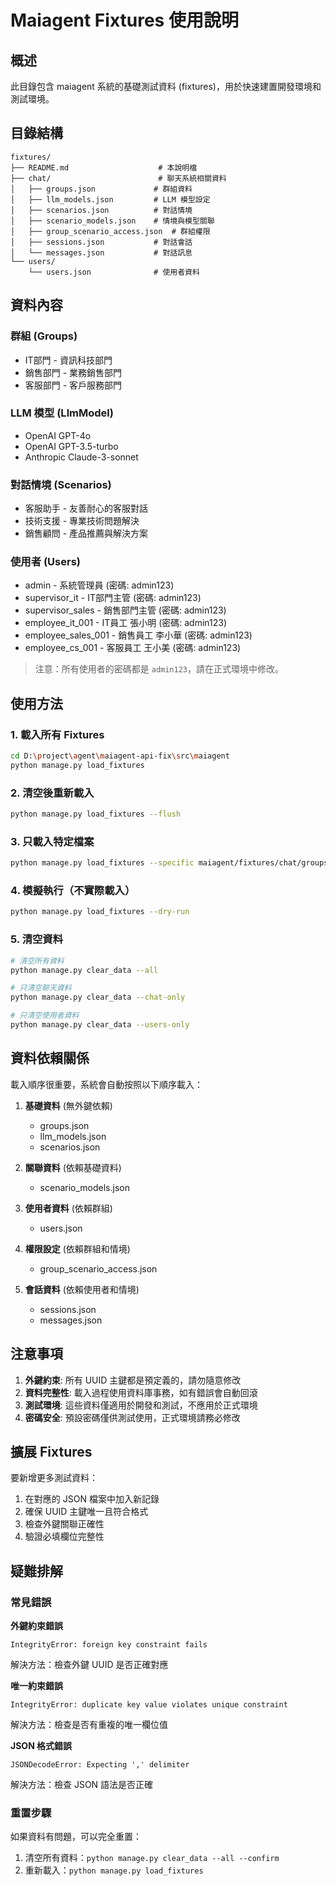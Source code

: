 # Maiagent Fixtures 使用說明

## 概述
此目錄包含 maiagent 系統的基礎測試資料 (fixtures)，用於快速建置開發環境和測試環境。

## 目錄結構
```
fixtures/
├── README.md                    # 本說明檔
├── chat/                        # 聊天系統相關資料
│   ├── groups.json             # 群組資料
│   ├── llm_models.json         # LLM 模型設定
│   ├── scenarios.json          # 對話情境
│   ├── scenario_models.json    # 情境與模型關聯
│   ├── group_scenario_access.json  # 群組權限
│   ├── sessions.json           # 對話會話
│   └── messages.json           # 對話訊息
└── users/
    └── users.json              # 使用者資料
```

## 資料內容

### 群組 (Groups)
- IT部門 - 資訊科技部門
- 銷售部門 - 業務銷售部門  
- 客服部門 - 客戶服務部門

### LLM 模型 (LlmModel)
- OpenAI GPT-4o
- OpenAI GPT-3.5-turbo
- Anthropic Claude-3-sonnet

### 對話情境 (Scenarios)
- 客服助手 - 友善耐心的客服對話
- 技術支援 - 專業技術問題解決
- 銷售顧問 - 產品推薦與解決方案

### 使用者 (Users)
- admin - 系統管理員 (密碼: admin123)
- supervisor_it - IT部門主管 (密碼: admin123)  
- supervisor_sales - 銷售部門主管 (密碼: admin123)
- employee_it_001 - IT員工 張小明 (密碼: admin123)
- employee_sales_001 - 銷售員工 李小華 (密碼: admin123)
- employee_cs_001 - 客服員工 王小美 (密碼: admin123)

> 注意：所有使用者的密碼都是 `admin123`，請在正式環境中修改。

## 使用方法

### 1. 載入所有 Fixtures
```bash
cd D:\project\agent\maiagent-api-fix\src\maiagent
python manage.py load_fixtures
```

### 2. 清空後重新載入
```bash
python manage.py load_fixtures --flush
```

### 3. 只載入特定檔案
```bash
python manage.py load_fixtures --specific maiagent/fixtures/chat/groups.json
```

### 4. 模擬執行（不實際載入）
```bash
python manage.py load_fixtures --dry-run
```

### 5. 清空資料
```bash
# 清空所有資料
python manage.py clear_data --all

# 只清空聊天資料
python manage.py clear_data --chat-only

# 只清空使用者資料  
python manage.py clear_data --users-only
```

## 資料依賴關係

載入順序很重要，系統會自動按照以下順序載入：

1. **基礎資料** (無外鍵依賴)
   - groups.json
   - llm_models.json  
   - scenarios.json

2. **關聯資料** (依賴基礎資料)
   - scenario_models.json

3. **使用者資料** (依賴群組)
   - users.json

4. **權限設定** (依賴群組和情境)
   - group_scenario_access.json

5. **會話資料** (依賴使用者和情境)
   - sessions.json
   - messages.json

## 注意事項

1. **外鍵約束**: 所有 UUID 主鍵都是預定義的，請勿隨意修改
2. **資料完整性**: 載入過程使用資料庫事務，如有錯誤會自動回滾
3. **測試環境**: 這些資料僅適用於開發和測試，不應用於正式環境
4. **密碼安全**: 預設密碼僅供測試使用，正式環境請務必修改

## 擴展 Fixtures

要新增更多測試資料：

1. 在對應的 JSON 檔案中加入新記錄
2. 確保 UUID 主鍵唯一且符合格式
3. 檢查外鍵關聯正確性
4. 驗證必填欄位完整性

## 疑難排解

### 常見錯誤

**外鍵約束錯誤**
```
IntegrityError: foreign key constraint fails
```
解決方法：檢查外鍵 UUID 是否正確對應

**唯一約束錯誤**  
```
IntegrityError: duplicate key value violates unique constraint
```
解決方法：檢查是否有重複的唯一欄位值

**JSON 格式錯誤**
```
JSONDecodeError: Expecting ',' delimiter
```
解決方法：檢查 JSON 語法是否正確

### 重置步驟
如果資料有問題，可以完全重置：

1. 清空所有資料：`python manage.py clear_data --all --confirm`
2. 重新載入：`python manage.py load_fixtures`